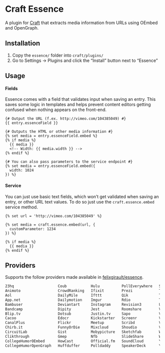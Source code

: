 # Craft Essence

A plugin for [Craft](http://craftcms.com) that extracts media information from URLs using OEmbed and OpenGraph.

## Installation

1. Copy the `essence/` folder into `craft/plugins/`
2. Go to Settings → Plugins and click the “Install” button next to “Essence”

## Usage

#### Fields

Essence comes with a field that validates input when saving an entry. This saves some logic in templates and helps prevent content editors getting confused when nothing appears on the front-end.

```jinja
{# Output the URL (f.ex. http://vimeo.com/104385049) #}
{{ entry.essenceField }}

{# Outputs the HTML or other media information #}
{% set media = entry.essenceField.embed %}
{% if media %}
  {{ media }}
  <!-- Width: {{ media.width }} -->
{% endif %}

{# You can also pass parameters to the service endpoint #}
{% set media = entry.essenceField.embed({
  width: 1024
}) %}
```

#### Service

You can just use basic text fields, which won’t get validated when saving an entry, or other URL text values. To do so just use the `craft.essence.embed` service method.

```jinja
{% set url = 'http://vimeo.com/104385049' %}

{% set media = craft.essence.embed(url, {
  customParameter: 1234
}) %}

{% if media %}
  {{ media }}
{% endif %}
```

## Providers

Supports the follow providers made available in [felixgirault/essence](https://github.com/felixgirault/essence).

```html
23hq                    Coub           Hulu          PollEverywhere   Spotify
Animoto                 CrowdRanking   Ifixit        Prezi            TedOEmbed
Aol                     DailyMile      Ifttt         Qik              TedOpenGraph
App.net                 Dailymotion    Imgur         Rdio             Twitter
Bambuser                Deviantart     Instagram     Revision3        Ustream
Bandcamp                Dipity         Jest          Roomshare        Vhx
Blip.tv                 Dotsub         Justin.tv     Sapo             Viddler
Cacoo                   Edocr          Kickstarter   Screenr          Videojug
CanalPlus               Flickr         Meetup        Scribd           Vimeo
Chirb.it                FunnyOrDie     Mixcloud      Shoudio          Vine
CircuitLab              Gist           Mobypicture   Sketchfab        Wistia
Clikthrough             Gmep           Nfb           SlideShare       WordPress
CollegeHumorOEmbed      HowCast        Official.fm   SoundCloud       Yfrog
CollegeHumorOpenGraph   Huffduffer     Polldaddy     SpeakerDeck      Youtube
```
